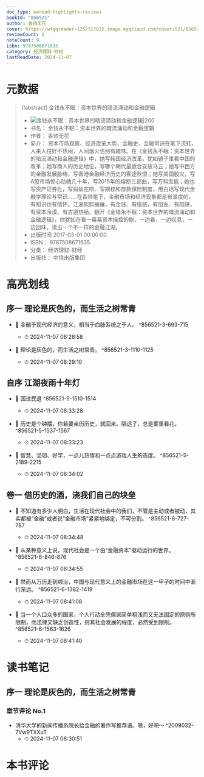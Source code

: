 ```yaml
---
doc_type: weread-highlights-reviews
bookId: "856521"
author: 香帅无花
cover: https://wfqqreader-1252317822.image.myqcloud.com/cover/521/856521/t7_856521.jpg
reviewCount: 1
noteCount: 9
isbn: 9787508671635
category: 经济理财-财经
lastReadDate: 2024-11-07
---
```

# 元数据
> [!abstract] 金钱永不眠：资本世界的暗流涌动和金融逻辑
> - ![ 金钱永不眠：资本世界的暗流涌动和金融逻辑|200](https://wfqqreader-1252317822.image.myqcloud.com/cover/521/856521/t7_856521.jpg)
> - 书名： 金钱永不眠：资本世界的暗流涌动和金融逻辑
> - 作者： 香帅无花
> - 简介： 资本市场观察、经济改革大势、金融史、金融常识在笔下流转，人来人往好不热闹，人间烟火也别有趣味。在《金钱永不眠：资本世界的暗流涌动和金融逻辑》中，她写韩国经济改革，犹如镜子里看中国的改革；她写商人的历史地位，写哪个朝代最适合安放马云；她写中西方的金融发展脉络，写香港金融经济历史的客途秋恨；她写美国股灾，写A股市场惊心动魄几十年，写2015年的熔断三部曲，写万科宝能；她也写资产证券化，写蚂蚁花呗、写期权和存款保险制度，用白话写现代金融学理论与常识……在香帅笔下，金融市场和经济现象都是有温度的，有知识也有情怀。江湖熙熙攘攘，有金钱、有情感，有朋友、有陷阱，有资本冷漠、有古道热肠。翻开《金钱永不眠：资本世界的暗流涌动和金融逻辑》，你犹如在看一幕幕资本操控的剧，一边看，一边叹息，一边回味，读出一个不一样的金融江湖。
> - 出版时间 2017-03-01 00:00:00
> - ISBN： 9787508671635
> - 分类： 经济理财-财经
> - 出版社： 中信出版集团

# 高亮划线

## 序一 理论是灰色的，而生活之树常青


- 📌 金融于现代经济的意义，相当于血脉系统之于人。 ^856521-3-693-715
    - ⏱ 2024-11-07 08:28:58 

- 📌 理论是灰色的，而生活之树常青。 ^856521-3-1110-1125
    - ⏱ 2024-11-07 08:29:10 
## 自序 江湖夜雨十年灯


- 📌 国进民退 ^856521-5-1510-1514
    - ⏱ 2024-11-07 08:33:28 

- 📌 历史是个钟摆，你若要亲历历史，就回来。隔远了，总是雾里看花。 ^856521-5-1537-1567
    - ⏱ 2024-11-07 08:33:23 

- 📌 智慧、坚韧、好学，一点儿热情和一点点游戏人生的态度。 ^856521-5-2189-2215
    - ⏱ 2024-11-07 08:34:02 
## 卷一 借历史的酒，浇我们自己的块垒


- 📌 不知道有多少人明白，生活在现代社会中的我们，不管是主动或者被动，其实都被“金融”或者说“金融市场”紧紧地绑定，不可分割。 ^856521-6-727-787
    - ⏱ 2024-11-07 08:34:48 

- 📌 从某种意义上说，现代社会是一个由“金融资本”驱动运行的世界。 ^856521-6-846-876
    - ⏱ 2024-11-07 08:34:55 

- 📌 然而从万历走到顺治，中国与现代意义上的金融市场在这一甲子的时间中渐行渐远。 ^856521-6-1382-1419
    - ⏱ 2024-11-07 08:41:08 

- 📌 当一个人口众多的国家，个人行动全凭儒家简单粗浅而又无法固定的原则所限制，而法律又缺乏创造性，则其社会发展的程度，必然受到限制。 ^856521-6-1563-1626
    - ⏱ 2024-11-07 08:41:40 
# 读书笔记

## 序一 理论是灰色的，而生活之树常青

### 章节评论 No.1
- 清华大学的新闻传播系院长给金融的著作写推荐语。嗯，好吧～ ^2009032-7Vw9TXXuT
    - ⏱ 2024-11-07 08:30:51    
# 本书评论
